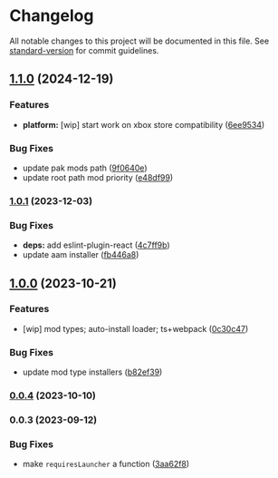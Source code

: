 # Changelog

All notable changes to this project will be documented in this file. See [standard-version](https://github.com/conventional-changelog/standard-version) for commit guidelines.

## [1.1.0](https://github.com/TMUniversal/remnant2-vortex-support/compare/v1.0.1...v1.1.0) (2024-12-19)


### Features

* **platform:** [wip] start work on xbox store compatibility ([6ee9534](https://github.com/TMUniversal/remnant2-vortex-support/commit/6ee953488be64dd5e7440263fbc413a5d2109397))


### Bug Fixes

* update pak mods path ([9f0640e](https://github.com/TMUniversal/remnant2-vortex-support/commit/9f0640eb52db4dc5da83c746f48c962f16083361))
* update root path mod priority ([e48df99](https://github.com/TMUniversal/remnant2-vortex-support/commit/e48df990414b63c262fa09210e749673c8d213bc))

### [1.0.1](https://github.com/TMUniversal/remnant2-vortex-support/compare/v1.0.0...v1.0.1) (2023-12-03)


### Bug Fixes

* **deps:** add eslint-plugin-react ([4c7ff9b](https://github.com/TMUniversal/remnant2-vortex-support/commit/4c7ff9bf9f516421ec4918ce23f002383e4e1603))
* update aam installer ([fb446a8](https://github.com/TMUniversal/remnant2-vortex-support/commit/fb446a81ad8dce4bab9a3b24d720a84beba266fa))

## [1.0.0](https://github.com/TMUniversal/remnant2-vortex-support/compare/v0.0.4...v1.0.0) (2023-10-21)


### Features

* [wip] mod types; auto-install loader; ts+webpack ([0c30c47](https://github.com/TMUniversal/remnant2-vortex-support/commit/0c30c478106772abb4078232ace464ac43e45d63))


### Bug Fixes

* update mod type installers ([b82ef39](https://github.com/TMUniversal/remnant2-vortex-support/commit/b82ef398be7a3a0b4769178ac626914985794f69))

### [0.0.4](https://github.com/TMUniversal/remnant2-vortex-support/compare/v0.0.3...v0.0.4) (2023-10-10)

### 0.0.3 (2023-09-12)


### Bug Fixes

* make `requiresLauncher` a function ([3aa62f8](https://github.com/TMUniversal/remnant2-vortex-support/commit/3aa62f8e133831a6e74afac393b34b057442884c))

